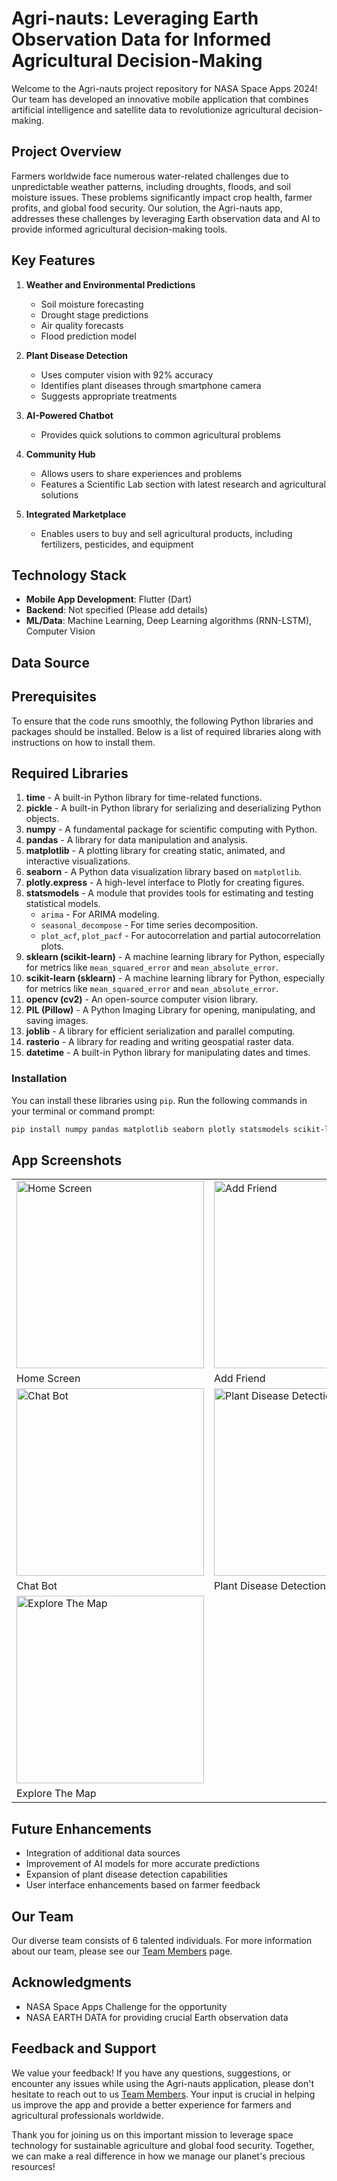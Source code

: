 # Agri-nauts: Leveraging Earth Observation Data for Informed Agricultural Decision-Making

Welcome to the Agri-nauts project repository for NASA Space Apps 2024! Our team has developed an innovative mobile application that combines artificial intelligence and satellite data to revolutionize agricultural decision-making.


## Project Overview

Farmers worldwide face numerous water-related challenges due to unpredictable weather patterns, including droughts, floods, and soil moisture issues. These problems significantly impact crop health, farmer profits, and global food security. Our solution, the Agri-nauts app, addresses these challenges by leveraging Earth observation data and AI to provide informed agricultural decision-making tools.

## Key Features

1. **Weather and Environmental Predictions**
   - Soil moisture forecasting
   - Drought stage predictions
   - Air quality forecasts
   - Flood prediction model

2. **Plant Disease Detection**
   - Uses computer vision with 92% accuracy
   - Identifies plant diseases through smartphone camera
   - Suggests appropriate treatments

3. **AI-Powered Chatbot**
   - Provides quick solutions to common agricultural problems

4. **Community Hub**
   - Allows users to share experiences and problems
   - Features a Scientific Lab section with latest research and agricultural solutions

5. **Integrated Marketplace**
   - Enables users to buy and sell agricultural products, including fertilizers, pesticides, and equipment

## Technology Stack

- **Mobile App Development**: Flutter (Dart)
- **Backend**: Not specified (Please add details)
- **ML/Data**: Machine Learning, Deep Learning algorithms (RNN-LSTM), Computer Vision
  
## Data Source

## Prerequisites

To ensure that the code runs smoothly, the following Python libraries and packages should be installed. Below is a list of required libraries along with instructions on how to install them.

## Required Libraries

1. **time** - A built-in Python library for time-related functions.
2. **pickle** - A built-in Python library for serializing and deserializing Python objects.
3. **numpy** - A fundamental package for scientific computing with Python.
4. **pandas** - A library for data manipulation and analysis.
5. **matplotlib** - A plotting library for creating static, animated, and interactive visualizations.
6. **seaborn** - A Python data visualization library based on `matplotlib`.
7. **plotly.express** - A high-level interface to Plotly for creating figures.
8. **statsmodels** - A module that provides tools for estimating and testing statistical models.
   - `arima` - For ARIMA modeling.
   - `seasonal_decompose` - For time series decomposition.
   - `plot_acf`, `plot_pacf` - For autocorrelation and partial autocorrelation plots.
9. **sklearn (scikit-learn)** - A machine learning library for Python, especially for metrics like `mean_squared_error` and `mean_absolute_error`.
9. **scikit-learn (sklearn)** - A machine learning library for Python, especially for metrics like `mean_squared_error` and `mean_absolute_error`.
10. **opencv (cv2)** - An open-source computer vision library.
11. **PIL (Pillow)** - A Python Imaging Library for opening, manipulating, and saving images.
12. **joblib** - A library for efficient serialization and parallel computing.
13. **rasterio** - A library for reading and writing geospatial raster data.
14. **datetime** - A built-in Python library for manipulating dates and times.

### Installation

You can install these libraries using `pip`. Run the following commands in your terminal or command prompt:

```bash
pip install numpy pandas matplotlib seaborn plotly statsmodels scikit-learn opencv-python pillow joblib rasterio
```


## App Screenshots

<table>
  <tr>
    <td><img src="assets/screenshots/home_screen.jpg" alt="Home Screen" width="300"/></td>
    <td><img src="assets/screenshots/add_friend.jpg" alt="Add Friend" width="300"/></td>
  </tr>
  <tr>
    <td>Home Screen</td>
    <td>Add Friend</td>
  </tr>
  <tr>
    <td><img src="assets/screenshots/chat_bot.jpg" alt="Chat Bot" width="300"/></td>
    <td><img src="assets/screenshots/plant_disease_detection.jpg" alt="Plant Disease Detection" width="300"/></td>
  </tr>
  <tr>
    <td>Chat Bot</td>
    <td>Plant Disease Detection</td>
  </tr>
  <tr>
    <td><img src="assets/screenshots/explore_your_map.jpg" alt="Explore The Map" width="300"/></td>
    <td></td>
  </tr>
  <tr>
    <td>Explore The Map</td>
    <td></td>
  </tr>
</table>

## Future Enhancements

- Integration of additional data sources
- Improvement of AI models for more accurate predictions
- Expansion of plant disease detection capabilities
- User interface enhancements based on farmer feedback

## Our Team

Our diverse team consists of 6 talented individuals. For more information about our team, please see our [Team Members](assets/our_team.md) page.

## Acknowledgments

- NASA Space Apps Challenge for the opportunity
- NASA EARTH DATA for providing crucial Earth observation data

## Feedback and Support

We value your feedback! If you have any questions, suggestions, or encounter any issues while using the Agri-nauts application, please don't hesitate to reach out to us [Team Members](assets/our_team.md). Your input is crucial in helping us improve the app and provide a better experience for farmers and agricultural professionals worldwide.

Thank you for joining us on this important mission to leverage space technology for sustainable agriculture and global food security. Together, we can make a real difference in how we manage our planet's precious resources!
